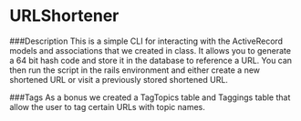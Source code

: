 URLShortener
=============

###Description
This is a simple CLI for interacting with the ActiveRecord models and associations that we created in class. It allows you to generate a 64 bit hash code and store it in the database to reference a URL. You can then run the script in the rails environment and either create a new shortened URL or visit a previously stored shortened URL.

###Tags
As a bonus we created a TagTopics table and Taggings table that allow the user to tag certain URLs with topic names.
